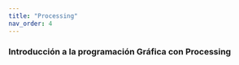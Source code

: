 ```yaml
---
title: "Processing"
nav_order: 4
---
```



### Introducción a la programación Gráfica con Processing
